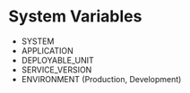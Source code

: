 

# System Variables
 - SYSTEM
 - APPLICATION
 - DEPLOYABLE_UNIT
 - SERVICE_VERSION
 - ENVIRONMENT (Production, Development)